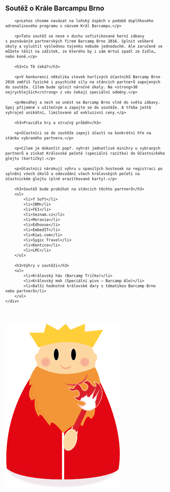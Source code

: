 <div class="row">
    <div class="col-md-6">
        <h2>Soutěž o Krále Barcampu Brno</h2>

        <p>Letos chceme navázat na loňský úspěch v podobě doplňkového adrenalinového programu s názvem Král Barcampu.</p>

        <p>Tato soutěž se nese v duchu sofistikované herní zábavy s poznáváním partnerských firem Barcamp Brno 2016. Splnit veškeré úkoly a vyluštit výslednou tajenku nebude jednoduché. Ale zaručeně se můžete těšit na zážitek, ze kterého by i sám Artuš spadl ze židle… nebo koně.</p>

        <h3>Co Tě čeká?</h3>

        <p>V konkurenci několika stovek horlivých účastníků Barcamp Brno 2016 změříš fyzické i psychické síly na stáncích partnerů zapojených do soutěže. Cílem bude splnit náročné úkoly. Na <strong>30 nejrychlejších</strong> z vás čekají speciální odměny.</p>

        <p>Neváhej a nech se unést na Barcamp Brno vlně do světa zábavy. Spoj příjemné s užitečným a zapojte se do soutěže. A třeba ještě vyhraješ unikátní, limitované až exkluzivní ceny.</p>

        <h3>Pravidla hry a stručný průběh</h3>

        <p>Účastníci se do soutěže zapojí účastí na konkrétní hře na stánku vybraného partnera.</p>

        <p>Cílem je dokončit popř. vyhrát jednotlivé minihry u vybraných partnerů a získat Královské pečetě (speciální razítka) do Účastnického glejtu (kartičky).</p>

        <p>Účastníci nárokují výhru u spanilých hostesek na registraci po splnění všech úkolů a odevzdání všech královských pečetí na účastnickém glejtu (plně orazítkované karty).</p>

        <h3>Soutěž bude probíhat na stáncích těchto partnerů</h3>
        <ul>
            <li>Y Soft</li>
            <li>IBM</li>
            <li>FEI</li>
            <li>Seznam.cz</li>
            <li>Moravia</li>
            <li>Edhouse</li>
            <li>EmbedIT</li>
            <li>Kiwi.com</li>
            <li>Sygic Travel</li>
            <li>Kentico</li>
            <li>LMC</li>
        </ul>

        <h3>Výhry v soutěži</h3>
        <ul>
            <li>Královský háv (Barcamp Tričko)</li>
            <li>Královský mok (Speciální pivo – Barcamp Ale)</li>
            <li>Další hodnotné královské dary s tématikou Barcamp Brno nebo partnerů</li>
        </ul>
    </div>
<div class="col-md-4">
        <img src="/static/img/extra/2016/kral-barcampu.png" alt="Barcampové triko" style="max-width:360px; margin-top: 50px;"/>
    </div>
</div>